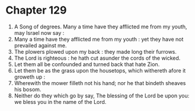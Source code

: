 # Chapter 129

1. A Song of degrees. Many a time have they afflicted me from my youth, may Israel now say :
2. Many a time have they afflicted me from my youth : yet they have not prevailed against me.
3. The plowers plowed upon my back : they made long their furrows.
4. The Lord is righteous : he hath cut asunder the cords of the wicked.
5. Let them all be confounded and turned back that hate Zion.
6. Let them be as the grass upon the housetops, which withereth afore it groweth up :
7. Wherewith the mower filleth not his hand; nor he that bindeth sheaves his bosom.
8. Neither do they which go by say, The blessing of the Lord be upon you: we bless you in the name of the Lord.


